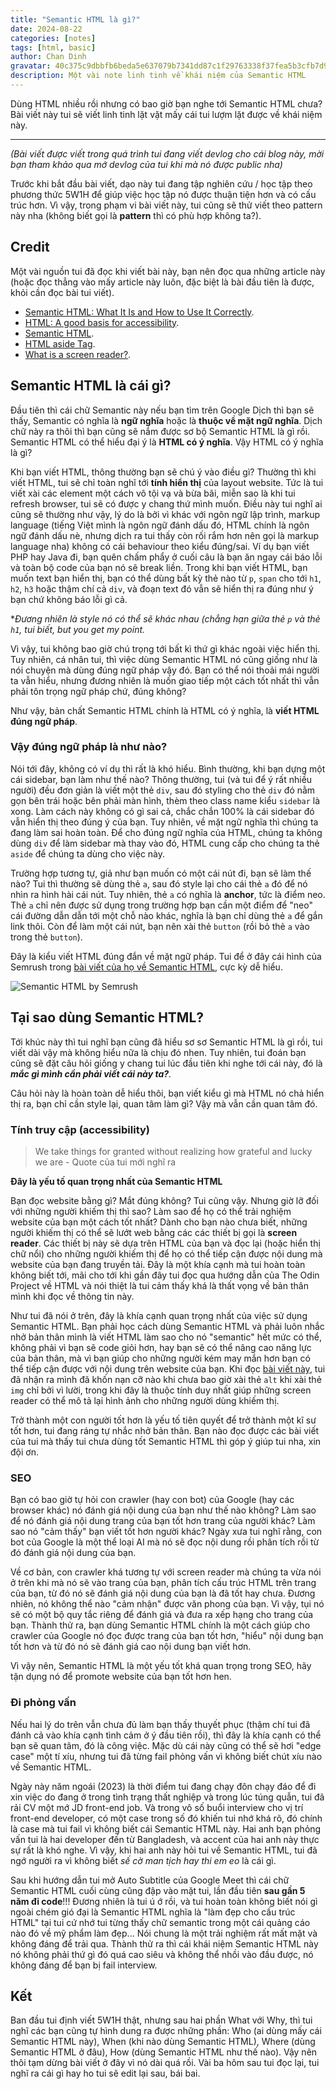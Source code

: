 ```yaml
---
title: "Semantic HTML là gì?"
date: 2024-08-22
categories: [notes]
tags: [html, basic]
author: Chan Dinh
gravatar: 40c375c9dbbfb6beda5e637079b7341dd87c1f29763338f37fea5b3cfb7d98e8
description: Một vài note linh tinh về khái niệm của Semantic HTML
---
```


Dùng HTML nhiều rồi nhưng có bao giờ bạn nghe tới Semantic HTML chưa? Bài viết này tui sẽ viết linh tinh lặt vặt mấy cái tui lượm lặt được về khái niệm này.

---

*(Bài viết được viết trong quá trình tui đang viết devlog cho cái blog này, mời bạn tham khảo qua mớ devlog của tui khi mà nó được public nha)*

Trước khi bắt đầu bài viết, dạo này tui đang tập nghiên cứu / học tập theo phương thức 5W1H để giúp việc học tập nó được thuận tiện hơn và có cấu trúc hơn. Vì vậy, trong phạm vi bài viết này, tui cũng sẽ thử viết theo pattern này nha (không biết gọi là **pattern** thì có phù hợp không ta?).

## Credit

Một vài nguồn tui đã đọc khi viết bài này, bạn nên đọc qua những article này (hoặc đọc thẳng vào mấy article này luôn, đặc biệt là bài đầu tiên là được, khỏi cần đọc bài tui viết).

- [Semantic HTML: What It Is and How to Use It Correctly](https://www.semrush.com/blog/semantic-html5-guide/).
- [HTML: A good basis for accessibility](https://developer.mozilla.org/en-US/docs/Learn/Accessibility/HTML#good_semantics).
- [Semantic HTML](https://web.dev/learn/html/semantic-html).
- [HTML aside Tag](https://www.w3schools.com/tags/tag_aside.asp).
- [What is a screen reader?](https://axesslab.com/what-is-a-screen-reader/).

## Semantic HTML là cái gì? 

Đầu tiên thì cái chữ Semantic này nếu bạn tìm trên Google Dịch thì bạn sẽ thấy, Semantic có nghĩa là **ngữ nghĩa** hoặc là **thuộc về mặt ngữ nghĩa**. Dịch chữ này ra thôi thì bạn cũng sẽ nắm được sơ bộ Semantic HTML là gì rồi. Semantic HTML có thể hiểu đại ý là **HTML có ý nghĩa**. Vậy HTML có ý nghĩa là gì?

Khi bạn viết HTML, thông thường bạn sẽ chú ý vào điều gì? Thường thì khi viết HTML, tui sẽ chỉ toàn nghĩ tới **tính hiển thị** của layout website. Tức là tui viết xài các element một cách vô tội vạ và bừa bãi, miễn sao là khi tui refresh browser, tui sẽ có được y chang thứ mình muốn. Điều này tui nghĩ ai cũng sẽ thường như vậy, lý do là bởi vì khác với ngôn ngữ lập trình, markup language (tiếng Việt mình là ngôn ngữ đánh dấu đó, HTML chính là ngôn ngữ đánh dấu nè, nhưng dịch ra tui thấy còn rối rắm hơn nên gọi là markup language nha) không có cái behaviour theo kiểu đúng/sai. Ví dụ bạn viết PHP hay Java đi, bạn quên chấm phẩy ở cuối câu là bạn ăn ngay cái báo lỗi và toàn bộ code của bạn nó sẽ break liền. Trong khi bạn viết HTML, bạn muốn text bạn hiển thị, bạn có thể dùng bất kỳ thẻ nào từ `p`, `span` cho tới `h1`, `h2`, `h3` hoặc thậm chí cả `div`, và đoạn text đó vẫn sẽ hiển thị ra đúng như ý bạn chứ không báo lỗi gì cả.

**Đương nhiên là style nó có thể sẽ khác nhau (chẳng hạn giữa thẻ `p` và thẻ `h1`, tui biết, but you get my point.*

Vì vậy, tui không bao giờ chú trọng tới bất kì thứ gì khác ngoài việc hiển thị. Tuy nhiên, cá nhân tui, thì việc dùng Semantic HTML nó cũng giống như là nói chuyện mà dùng đúng ngữ pháp vậy đó. Bạn có thể nói thoải mái người ta vẫn hiểu, nhưng đương nhiên là muốn giao tiếp một cách tốt nhất thì vẫn phải tôn trọng ngữ pháp chứ, đúng không?

Như vậy, bản chất Semantic HTML chính là HTML có ý nghĩa, là **viết HTML đúng ngữ pháp**.

### Vậy đúng ngữ pháp là như nào?

Nói tới đây, không có ví dụ thì rất là khó hiểu. Bình thường, khi bạn dựng một cái sidebar, bạn làm như thế nào? Thông thường, tui (và tui để ý rất nhiều người) đều đơn giản là viết một thẻ `div`, sau đó styling cho thẻ `div` đó nằm gọn bên trái hoặc bên phải màn hình, thèm theo class name kiểu `sidebar` là xong. Làm cách này không có gì sai cả, chắc chắn 100% là cái sidebar đó vẫn hiển thị theo đúng ý của bạn. Tuy nhiên, về mặt ngữ nghĩa thì chúng ta đang làm sai hoàn toàn. Để cho đúng ngữ nghĩa của HTML, chúng ta không dùng `div` để làm sidebar mà thay vào đó, HTML cung cấp cho chúng ta thẻ `aside` để chúng ta dùng cho việc này. 

Trường hợp tương tự, giả như bạn muốn có một cái nút đi, bạn sẽ làm thế nào? Tui thì thường sẽ dùng thẻ `a`, sau đó style lại cho cái thẻ `a` đó để nó nhìn ra hình hài cái nút. Tuy nhiên, thẻ `a` có nghĩa là **anchor**, tức là điểm neo. Thẻ `a` chỉ nên được sử dụng trong trường hợp bạn cần một điểm để "neo" cái đường dẫn dẫn tới một chỗ nào khác, nghĩa là bạn chỉ dùng thẻ `a` để gắn link thôi. Còn để làm một cái nút, bạn nên xài thẻ `button` (rồi bỏ thẻ `a` vào trong thẻ `button`). 

Đây là kiểu viết HTML đúng đắn về mặt ngữ pháp. Tui để ở đây cái hình của Semrush trong [bài viết của họ về Semantic HTML](https://www.semrush.com/blog/semantic-html5-guide/), cực kỳ dễ hiểu.

![Semantic HTML by Semrush](https://static.semrush.com/blog/uploads/media/cc/85/cc85d452a743e27f68d426df35e4da7d/EN-Semantic-Search-Non-Semantic.webp "Semantic HTML by Semrush")

## Tại sao dùng Semantic HTML?

Tới khúc này thì tui nghĩ bạn cũng đã hiểu sơ sơ Semantic HTML là gì rồi, tui viết dài vậy mà không hiểu nữa là chịu đó nhen. Tuy nhiên, tui đoán bạn cũng sẽ đặt câu hỏi giống y chang tui lúc đầu tiên khi nghe tới cái này, đó là ***mắc gì mình cần phải viết cái này ta?***. 

Câu hỏi này là hoàn toàn dễ hiểu thôi, bạn viết kiểu gì mà HTML nó chả hiển thị ra, bạn chỉ cần style lại, quan tâm làm gì? Vậy mà vẫn cần quan tâm đó.

### Tính truy cập (accessibility)

> We take things for granted without realizing how grateful and lucky we are - Quote của tui mới nghĩ ra

**Đây là yếu tố quan trọng nhất của Semantic HTML**

Bạn đọc website bằng gì? Mắt đúng không? Tui cũng vậy. Nhưng giờ lỡ đối với những người khiếm thị thì sao? Làm sao để họ có thể trải nghiệm website của bạn một cách tốt nhất? Dành cho bạn nào chưa biết, những người khiếm thị có thể sẽ lướt web bằng các các thiết bị gọi là **screen reader**. Các thiết bị này sẽ dựa trên HTML của bạn và đọc lại (hoặc hiển thị chữ nổi) cho những người khiếm thị để họ có thể tiếp cận được nội dung mà website của bạn đang truyền tải. Đây là một khía cạnh mà tui hoàn toàn không biết tới, mãi cho tới khi gần đây tui đọc qua hướng dẫn của The Odin Project về HTML và nói thiệt là tui cảm thấy khá là thất vọng về bản thân mình khi đọc về thông tin này.

Như tui đã nói ở trên, đây là khía cạnh quan trọng nhất của việc sử dụng Semantic HTML. Bạn phải học cách dùng Semantic HTML và phải luôn nhắc nhở bản thân mình là viết HTML làm sao cho nó "semantic" hết mức có thể, không phải vì bạn sẽ code giỏi hơn, hay bạn sẽ có thể nâng cao năng lực của bản thân, mà vì bạn giúp cho những người kém may mắn hơn bạn có thể tiếp cận được với nội dung trên website của bạn. Khi đọc [bài viết này](https://axesslab.com/what-is-a-screen-reader/), tui đã nhận ra mình đã khốn nạn cỡ nào khi chưa bao giờ xài thẻ `alt` khi xài thẻ `img` chỉ bởi vì lười, trong khi đây là thuộc tính duy nhất giúp những screen reader có thể mô tả lại hình ảnh cho những người dùng khiếm thị.

Trở thành một con người tốt hơn là yếu tố tiên quyết để trở thành một kĩ sư tốt hơn, tui đang ráng tự nhắc nhở bản thân. Bạn nào đọc được các bài viết của tui mà thấy tui chưa dùng tốt Semantic HTML thì góp ý giúp tui nha, xin đội ơn.

### SEO

Bạn có bao giờ tự hỏi con crawler (hay con bot) của Google (hay các browser khác) nó đánh giá nội dung của bạn như thế nào không? Làm sao để nó đánh giá nội dung trang của bạn tốt hơn trang của người khác? Làm sao nó "cảm thấy" bạn viết tốt hơn người khác? Ngày xưa tui nghĩ rằng, con bot của Google là một thể loại AI mà nó sẽ đọc nội dung rồi phân tích rồi từ đó đánh giá nội dung của bạn.

Về cơ bản, con crawler khá tương tự với screen reader mà chúng ta vừa nói ở trên khi mà nó sẽ vào trang của bạn, phân tích cấu trúc HTML trên trang của bạn, từ đó nó sẽ đánh giá nội dung của bạn là đã tốt hay chưa. Đương nhiên, nó không thể nào "cảm nhận" được văn phong của bạn. Vì vậy, tụi nó sẽ có một bộ quy tắc riêng để đánh giá và đưa ra xếp hạng cho trang của bạn. Thành thử ra, bạn dùng Semantic HTML chính là một cách giúp cho crawler của Google nó đọc được trang của bạn tốt hơn, "hiểu" nội dung bạn tốt hơn và từ đó nó sẽ đánh giá cao nội dung bạn viết hơn.

Vì vậy nên, Semantic HTML là một yếu tốt khá quan trọng trong SEO, hãy tận dụng nó để promote website của bạn tốt hơn hen.

### Đi phỏng vấn

Nếu hai lý do trên vẫn chưa đủ làm bạn thấy thuyết phục (thậm chí tui đã đánh cả vào khía cạnh tình cảm ở ý đầu tiên rồi), thì đây là khía cạnh có thể bạn sẽ quan tâm, đó là công việc. Mặc dù cái này cũng có thể sẽ hơi "edge case" một tí xíu, nhưng tui đã từng fail phỏng vấn vì không biết chút xíu nào về Semantic HTML.

Ngày này năm ngoái (2023) là thời điểm tui đang chạy đôn chạy đáo để đi xin việc do đang ở trong tình trạng thất nghiệp và trong lúc túng quẫn, tui đã rải CV một mớ JD front-end job. Và trong vô số buổi interview cho vị trí front-end developer, có một case trong số đó khiến tui nhớ khá rõ, đó chính là case mà tui fail vì không biết cái Semantic HTML này. Hai anh bạn phỏng vấn tui là hai developer đến từ Bangladesh, và accent của hai anh này thực sự rất là khó nghe. Vì vậy, khi hai anh này hỏi tui về Semantic HTML, tui đã ngớ người ra vì không biết *sế cờ man tịch hay thi em eo* là cái gì.

Sau khi hướng dẫn tui mở Auto Subtitle của Google Meet thì cái chữ Semantic HTML cuối cùng cũng đập vào mặt tui, lần đầu tiên **sau gần 5 năm đi code**!!! Đương nhiên là tui ú ớ rồi, và tui hoàn toàn không biết nói gì ngoài chém gió đại là Semantic HTML nghĩa là "làm đẹp cho cấu trúc HTML" tại tui cứ nhớ tui từng thấy chữ semantic trong một cái quảng cáo nào đó về mỹ phẩm làm đẹp... Nói chung là một trải nghiệm rất mất mặt và không đáng để trải qua. Thành thử ra thì cái khái niệm Semantic HTML này nó không phải thứ gì đó quá cao siêu và không thể nhồi vào đầu được, nó không đáng để bạn bị fail interview.

## Kết

Ban đầu tui định viết 5W1H thật, nhưng sau hai phần What với Why, thì tui nghĩ các bạn cũng tự hình dung ra được những phần: Who (ai dùng mấy cái Semantic HTML này), When (khi nào dùng Semantic HTML), Where (dùng Semantic HTML ở đâu), How (dùng Semantic HTML như thế nào). Vậy nên thôi tạm dừng bài viết ở đây vì nó dài quá rồi. Vài ba hôm sau tui đọc lại, tui nghĩ ra cái gì hay ho tui sẽ edit lại sau, bái bai. 
